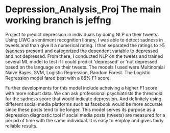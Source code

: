 # Depression_Analysis_Proj The main working branch is jeffng
Project to predict depression in individuals by doing NLP on their tweets. Using LIWC a sentiment recognition library, I was able to detect sadness in tweets and than give it a numerical rating. I than separated the ratings to >5 (sadness present) and categorized the dependent variable to depressed and not depressed. From there, I conducted NLP on the tweets and trained several ML model to test if I could predict 'depressed' or 'not depressed' based on the language on their tweets. The models I used were Multinomial Naive Bayes, SVM, Logistic Regression, Random Forest. The Logistic Regression model fared best with a 85% F1 score.

Further developments for this model include acheiving a higher F1 score with more robust data. We can ask professional psychiatrists the threshold for the sadness score that would indicate depression. And definitely using different social media platforms such as facebook would be more accurate since these posts tend to be longer. This model serves its purpose as a depression diagnostic tool if social media posts (tweets) are measured for a period of time with the same individual. It is easy to employ and gives fairly reliable results.  
